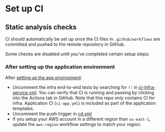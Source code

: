 # Set up CI

## Static analysis checks

CI should automatically be set up once the CI files in `.github/workflows` are committed and pushed to the remote repository in GitHub.

Some checks are disabled until you've completed certain setup steps:

### After setting up the application environment

After [setting up the app environment](/docs/infra/set-up-app-env.md):

- Uncomment the infra end-to-end tests by searching for `!!` in [ci-infra-service.yml](/.github/workflows/ci-infra-service.yml). You can verify that CI is running and passing by clicking into the Actions tab in GitHub. Note that this repo only contains CI for infra. Application CI (`ci-app.yml`) is included as part of the application templates.
- Uncomment the push trigger in [cd.yml](/.github/workflows/cd.yml)
- If you setup your AWS account in a different region than `us-east-1`, update the `aws-region` workflow settings to match your region.
